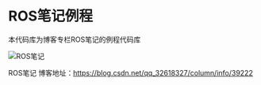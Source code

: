 # ROS笔记例程
本代码库为博客专栏ROS笔记的例程代码库


![ROS笔记](https://img-blog.csdnimg.cn/20190614093941132.png)


ROS笔记 博客地址：https://blog.csdn.net/qq_32618327/column/info/39222
